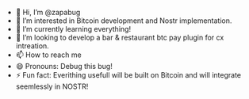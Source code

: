 - 👋 Hi, I’m @zapabug
- 👀 I’m interested in Bitcoin development and Nostr implementation.
- 🌱 I’m currently learning everything!
- 💞️ I’m looking to develop a bar & restaurant btc pay plugin for cx intreation.
- 📫 How to reach me 
- 😄 Pronouns: Debug this bug! 
- ⚡ Fun fact: Everithing usefull will be built on Bitcoin and will integrate seemlessly in NOSTR!

<!---
zapabug/zapabug is a ✨ special ✨ repository because its `README.md` (this file) appears on your GitHub profile.
You can click the Preview link to take a look at your changes.
--->
